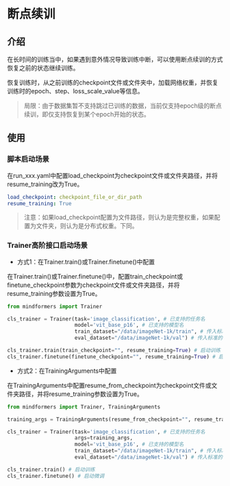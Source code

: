 # 断点续训

## 介绍

在长时间的训练当中，如果遇到意外情况导致训练中断，可以使用断点续训的方式恢复之前的状态继续训练。

恢复训练时，从之前训练的checkpoint文件或文件夹中，加载网络权重，并恢复训练时的epoch、step、loss_scale_value等信息。

> 局限：由于数据集暂不支持跳过已训练的数据，当前仅支持epoch级的断点续训，即仅支持恢复到某个epoch开始的状态。

## 使用

### 脚本启动场景

在run_xxx.yaml中配置load_checkpoint为checkpoint文件或文件夹路径，并将resume_training改为True。

```yaml
load_checkpoint: checkpoint_file_or_dir_path
resume_training: True
```

> 注意：如果load_checkpoint配置为文件路径，则认为是完整权重，如果配置为文件夹，则认为是分布式权重。下同。

### Trainer高阶接口启动场景

- 方式1：在Trainer.train()或Trainer.finetune()中配置

在Trainer.train()或Trainer.finetune()中，配置train_checkpoint或finetune_checkpoint参数为checkpoint文件或文件夹路径，并将resume_training参数设置为True。

```python
from mindformers import Trainer

cls_trainer = Trainer(task='image_classification', # 已支持的任务名
                      model='vit_base_p16', # 已支持的模型名
                      train_dataset="/data/imageNet-1k/train", # 传入标准的训练数据集路径，默认支持ImageNet数据集格式
                      eval_dataset="/data/imageNet-1k/val") # 传入标准的评估数据集路径，默认支持ImageNet数据集格式

cls_trainer.train(train_checkpoint="", resume_training=True) # 启动训练
cls_trainer.finetune(finetune_checkpoint="", resume_training=True) # 启动微调
```

- 方式2：在TrainingArguments中配置

在TrainingArguments中配置resume_from_checkpoint为checkpoint文件或文件夹路径，并将resume_training参数设置为True。

```python
from mindformers import Trainer, TrainingArguments

training_args = TrainingArguments(resume_from_checkpoint="", resume_training=True)

cls_trainer = Trainer(task='image_classification', # 已支持的任务名
                      args=training_args,
                      model='vit_base_p16', # 已支持的模型名
                      train_dataset="/data/imageNet-1k/train", # 传入标准的训练数据集路径，默认支持ImageNet数据集格式
                      eval_dataset="/data/imageNet-1k/val") # 传入标准的评估数据集路径，默认支持ImageNet数据集格式

cls_trainer.train() # 启动训练
cls_trainer.finetune() # 启动微调
```
